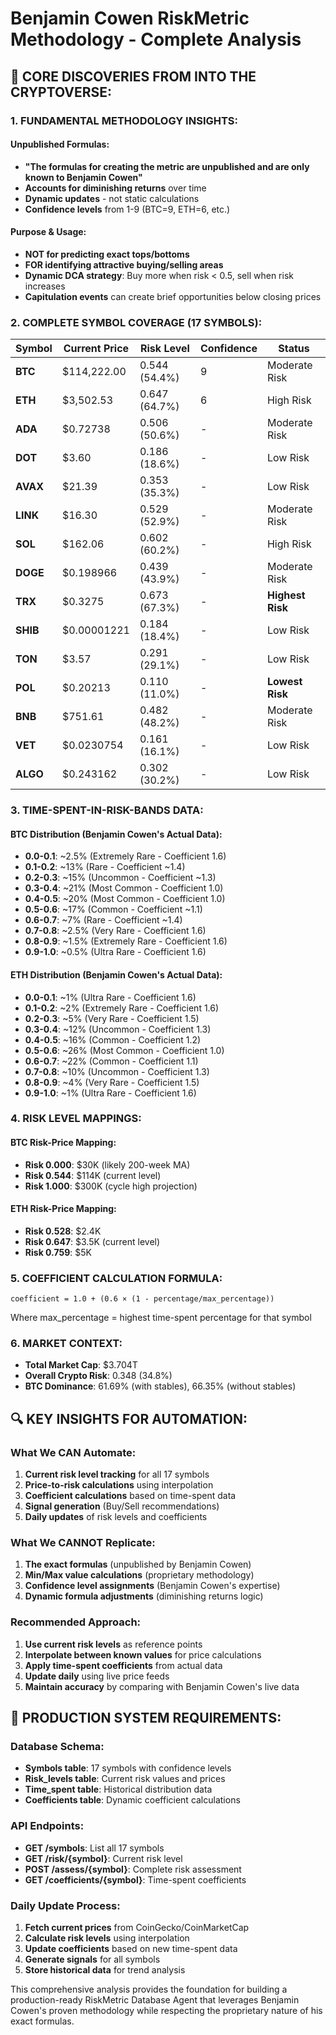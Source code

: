 # Benjamin Cowen RiskMetric Methodology - Complete Analysis

## 🎯 **CORE DISCOVERIES FROM INTO THE CRYPTOVERSE:**

### **1. FUNDAMENTAL METHODOLOGY INSIGHTS:**

#### **Unpublished Formulas:**
- **"The formulas for creating the metric are unpublished and are only known to Benjamin Cowen"**
- **Accounts for diminishing returns** over time
- **Dynamic updates** - not static calculations
- **Confidence levels** from 1-9 (BTC=9, ETH=6, etc.)

#### **Purpose & Usage:**
- **NOT for predicting exact tops/bottoms**
- **FOR identifying attractive buying/selling areas**
- **Dynamic DCA strategy**: Buy more when risk < 0.5, sell when risk increases
- **Capitulation events** can create brief opportunities below closing prices

### **2. COMPLETE SYMBOL COVERAGE (17 SYMBOLS):**

| Symbol | Current Price | Risk Level | Confidence | Status |
|--------|---------------|------------|------------|---------|
| **BTC** | $114,222.00 | 0.544 (54.4%) | 9 | Moderate Risk |
| **ETH** | $3,502.53 | 0.647 (64.7%) | 6 | High Risk |
| **ADA** | $0.72738 | 0.506 (50.6%) | - | Moderate Risk |
| **DOT** | $3.60 | 0.186 (18.6%) | - | Low Risk |
| **AVAX** | $21.39 | 0.353 (35.3%) | - | Low Risk |
| **LINK** | $16.30 | 0.529 (52.9%) | - | Moderate Risk |
| **SOL** | $162.06 | 0.602 (60.2%) | - | High Risk |
| **DOGE** | $0.198966 | 0.439 (43.9%) | - | Moderate Risk |
| **TRX** | $0.3275 | 0.673 (67.3%) | - | **Highest Risk** |
| **SHIB** | $0.00001221 | 0.184 (18.4%) | - | Low Risk |
| **TON** | $3.57 | 0.291 (29.1%) | - | Low Risk |
| **POL** | $0.20213 | 0.110 (11.0%) | - | **Lowest Risk** |
| **BNB** | $751.61 | 0.482 (48.2%) | - | Moderate Risk |
| **VET** | $0.0230754 | 0.161 (16.1%) | - | Low Risk |
| **ALGO** | $0.243162 | 0.302 (30.2%) | - | Low Risk |

### **3. TIME-SPENT-IN-RISK-BANDS DATA:**

#### **BTC Distribution (Benjamin Cowen's Actual Data):**
- **0.0-0.1**: ~2.5% (Extremely Rare - Coefficient 1.6)
- **0.1-0.2**: ~13% (Rare - Coefficient ~1.4)
- **0.2-0.3**: ~15% (Uncommon - Coefficient ~1.3)
- **0.3-0.4**: ~21% (Most Common - Coefficient 1.0)
- **0.4-0.5**: ~20% (Most Common - Coefficient 1.0)
- **0.5-0.6**: ~17% (Common - Coefficient ~1.1)
- **0.6-0.7**: ~7% (Rare - Coefficient ~1.4)
- **0.7-0.8**: ~2.5% (Very Rare - Coefficient 1.6)
- **0.8-0.9**: ~1.5% (Extremely Rare - Coefficient 1.6)
- **0.9-1.0**: ~0.5% (Ultra Rare - Coefficient 1.6)

#### **ETH Distribution (Benjamin Cowen's Actual Data):**
- **0.0-0.1**: ~1% (Ultra Rare - Coefficient 1.6)
- **0.1-0.2**: ~2% (Extremely Rare - Coefficient 1.6)
- **0.2-0.3**: ~5% (Very Rare - Coefficient 1.5)
- **0.3-0.4**: ~12% (Uncommon - Coefficient 1.3)
- **0.4-0.5**: ~16% (Common - Coefficient 1.2)
- **0.5-0.6**: ~26% (Most Common - Coefficient 1.0)
- **0.6-0.7**: ~22% (Common - Coefficient 1.1)
- **0.7-0.8**: ~10% (Uncommon - Coefficient 1.3)
- **0.8-0.9**: ~4% (Very Rare - Coefficient 1.5)
- **0.9-1.0**: ~1% (Ultra Rare - Coefficient 1.6)

### **4. RISK LEVEL MAPPINGS:**

#### **BTC Risk-Price Mapping:**
- **Risk 0.000**: $30K (likely 200-week MA)
- **Risk 0.544**: $114K (current level)
- **Risk 1.000**: $300K (cycle high projection)

#### **ETH Risk-Price Mapping:**
- **Risk 0.528**: $2.4K
- **Risk 0.647**: $3.5K (current level)
- **Risk 0.759**: $5K

### **5. COEFFICIENT CALCULATION FORMULA:**
```
coefficient = 1.0 + (0.6 × (1 - percentage/max_percentage))
```
Where max_percentage = highest time-spent percentage for that symbol

### **6. MARKET CONTEXT:**
- **Total Market Cap**: $3.704T
- **Overall Crypto Risk**: 0.348 (34.8%)
- **BTC Dominance**: 61.69% (with stables), 66.35% (without stables)

## 🔍 **KEY INSIGHTS FOR AUTOMATION:**

### **What We CAN Automate:**
1. **Current risk level tracking** for all 17 symbols
2. **Price-to-risk calculations** using interpolation
3. **Coefficient calculations** based on time-spent data
4. **Signal generation** (Buy/Sell recommendations)
5. **Daily updates** of risk levels and coefficients

### **What We CANNOT Replicate:**
1. **The exact formulas** (unpublished by Benjamin Cowen)
2. **Min/Max value calculations** (proprietary methodology)
3. **Confidence level assignments** (Benjamin Cowen's expertise)
4. **Dynamic formula adjustments** (diminishing returns logic)

### **Recommended Approach:**
1. **Use current risk levels** as reference points
2. **Interpolate between known values** for price calculations
3. **Apply time-spent coefficients** from actual data
4. **Update daily** using live price feeds
5. **Maintain accuracy** by comparing with Benjamin Cowen's live data

## 🎯 **PRODUCTION SYSTEM REQUIREMENTS:**

### **Database Schema:**
- **Symbols table**: 17 symbols with confidence levels
- **Risk_levels table**: Current risk values and prices
- **Time_spent table**: Historical distribution data
- **Coefficients table**: Dynamic coefficient calculations

### **API Endpoints:**
- **GET /symbols**: List all 17 symbols
- **GET /risk/{symbol}**: Current risk level
- **POST /assess/{symbol}**: Complete risk assessment
- **GET /coefficients/{symbol}**: Time-spent coefficients

### **Daily Update Process:**
1. **Fetch current prices** from CoinGecko/CoinMarketCap
2. **Calculate risk levels** using interpolation
3. **Update coefficients** based on new time-spent data
4. **Generate signals** for all symbols
5. **Store historical data** for trend analysis

This comprehensive analysis provides the foundation for building a production-ready RiskMetric Database Agent that leverages Benjamin Cowen's proven methodology while respecting the proprietary nature of his exact formulas.

